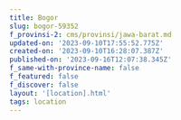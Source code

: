 ```yaml
---
title: Bogor
slug: bogor-59352
f_provinsi-2: cms/provinsi/jawa-barat.md
updated-on: '2023-09-10T17:55:52.775Z'
created-on: '2023-09-10T16:28:07.387Z'
published-on: '2023-09-16T12:07:38.345Z'
f_same-with-province-name: false
f_featured: false
f_discover: false
layout: '[location].html'
tags: location
---
```



